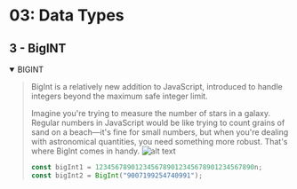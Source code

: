 # 03: Data Types
## 3 - BigINT
<details open>
<summary>BIGINT</summary>

> BigInt is a relatively new addition to JavaScript, introduced to handle integers beyond the maximum safe integer limit. 
> 
> Imagine you're trying to measure the number of stars in a galaxy. Regular numbers in JavaScript would be like trying to count grains of sand on a beach—it's fine for small numbers, but when you're dealing with astronomical quantities, you need something more robust. That's where BigInt comes in handy.
> ![alt text](https://news.rub.de/sites/default/files/styles/nepo_teaser/public/2015_10_07-sand_km.jpg?itok=YI7ZgftC)
>
>
> ```javascript
> const bigInt1 = 1234567890123456789012345678901234567890n;
> const bigInt2 = BigInt("9007199254740991");
> ```

</details>
